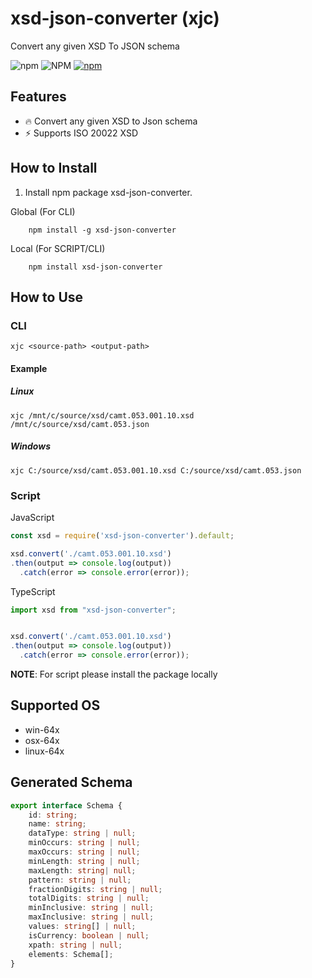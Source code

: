 
# xsd-json-converter (xjc)
Convert any given XSD To JSON schema

![npm](https://img.shields.io/npm/v/xsd-json-converter)
![NPM](https://img.shields.io/npm/l/xsd-json-converter)
[![npm](https://img.shields.io/npm/dm/xsd-json-converter)](https://npmjs.org/package/xsd-json-converter)


## Features

- 🔥 Convert any given XSD to Json schema
- ⚡️ Supports ISO 20022 XSD

## How to Install

1. Install npm package xsd-json-converter.

Global (For CLI)
```console
    npm install -g xsd-json-converter
```

Local (For SCRIPT/CLI)
```console
    npm install xsd-json-converter
```

## How to Use

### CLI
```console
xjc <source-path> <output-path>
```

#### Example
##### Linux

```console
xjc /mnt/c/source/xsd/camt.053.001.10.xsd /mnt/c/source/xsd/camt.053.json 
```

##### Windows
```console
xjc C:/source/xsd/camt.053.001.10.xsd C:/source/xsd/camt.053.json 
```
### Script
JavaScript
```js
const xsd = require('xsd-json-converter').default;

xsd.convert('./camt.053.001.10.xsd')
.then(output => console.log(output))
  .catch(error => console.error(error));
```

TypeScript
```ts
import xsd from "xsd-json-converter";


xsd.convert('./camt.053.001.10.xsd')
.then(output => console.log(output))
  .catch(error => console.error(error));
```
**NOTE**: For script please install the package locally

## Supported OS

- win-64x
- osx-64x
- linux-64x

## Generated Schema
```ts
export interface Schema {
    id: string;
    name: string;
    dataType: string | null;
    minOccurs: string | null;
    maxOccurs: string | null;
    minLength: string | null;
    maxLength: string| null;
    pattern: string | null;
    fractionDigits: string | null;
    totalDigits: string | null;
    minInclusive: string | null;
    maxInclusive: string | null;
    values: string[] | null;
    isCurrency: boolean | null;
    xpath: string | null;
    elements: Schema[];
}
```
